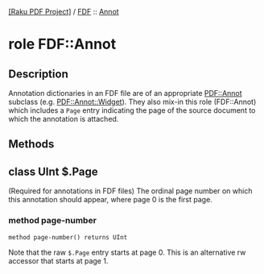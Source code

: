 [[Raku PDF Project]](https://pdf-raku.github.io)
 / [FDF](https://pdf-raku.github.io/FDF-raku)
 :: [Annot](https://pdf-raku.github.io/FDF-raku/Annot)

role FDF::Annot
===============

Description
-----------

Annotation dictionaries in an FDF file are of an appropriate [PDF::Annot](https://pdf-raku.github.io/PDF-Class-raku) subclass (e.g. [PDF::Annot::Widget](https://pdf-raku.github.io/PDF-Class-raku)). They also mix-in this role (FDF::Annot) which includes a `Page` entry indicating the page of the source document to which the annotation is attached.

Methods
-------

class UInt $.Page
-----------------

(Required for annotations in FDF files) The ordinal page number on which this annotation should appear, where page 0 is the first page.

### method page-number

```perl6
method page-number() returns UInt
```

Note that the raw `$.Page` entry starts at page 0. This is an alternative rw accessor that starts at page 1.

